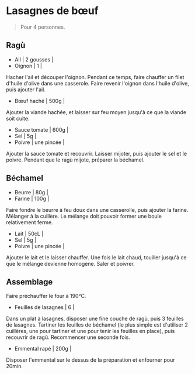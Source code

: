 # Lasagnes de bœuf

> Pour 4 personnes.

## Ragù

- Ail | 2 gousses |
- Oignon | 1 |

Hacher l'ail et découper l'oignon.
Pendant ce temps, faire chauffer un filet d'huile d'olive dans une casserole.
Faire revenir l'oignon dans l'huile d'olive, puis ajouter l'ail.

- Bœuf haché | 500g |

Ajouter la viande hachée, et laisser sur feu moyen jusqu'à ce que la viande soit
cuite.

- Sauce tomate | 600g |
- Sel | 5g |
- Poivre | une pincée |

Ajouter la sauce tomate et recouvrir.
Laisser mijoter, puis ajouter le sel et le poivre.
Pendant que le ragù mijote, préparer la béchamel.

## Béchamel

- Beurre | 80g |
- Farine | 100g |

Faire fondre le beurre à feu doux dans une casserolle, puis ajouter la farine.
Mélanger à la cuillère.
Le mélange doit pouvoir former une boule relativement ferme.

- Lait | 50cL |
- Sel | 5g |
- Poivre | une pincée |

Ajouter le lait et le laisser chauffer.
Une fois le lait chaud, touiller jusqu'à ce que le mélange devienne homogène.
Saler et poivrer.

## Assemblage

Faire préchauffer le four à 190°C.

- Feuilles de lasagnes | 6 |

Dans un plat à lasagnes, disposer une fine couche de ragù, puis 3 feuilles de
lasagnes.
Tartiner les feuilles de béchamel (le plus simple est d'utiliser 2 cuillères,
une pour tartiner et une pour tenir les feuilles en place), puis recouvrir de
ragù.
Recommencer une seconde fois.

- Emmental rapé | 200g |

Disposer l'emmental sur le dessus de la préparation et enfourner pour 20min.
